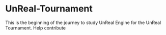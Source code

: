 # UnReal-Tournament
This is the beginning of the journey to study UnReal Engine for the UnReal Tournament. Help contribute
